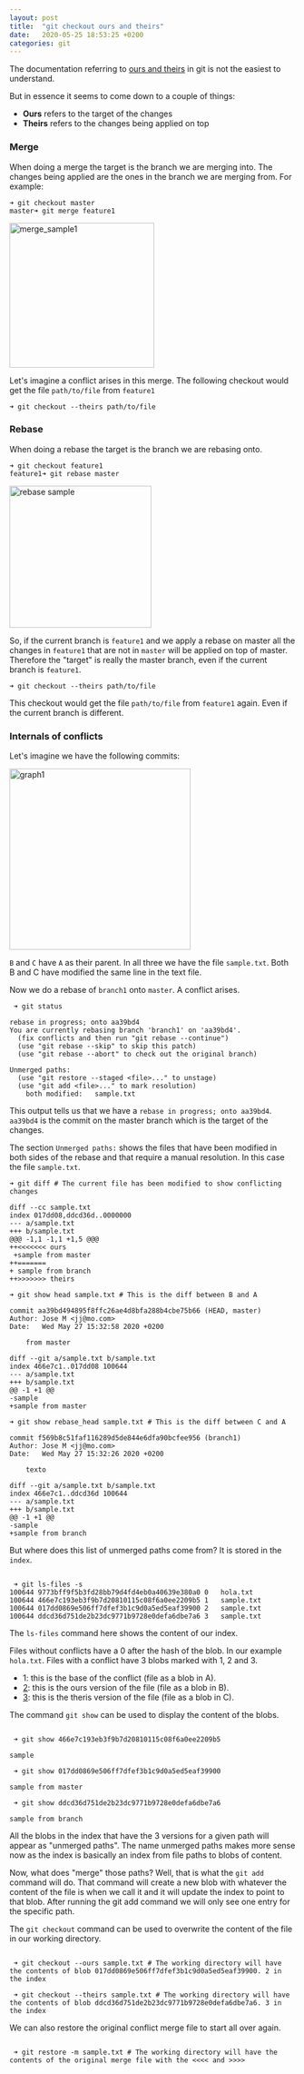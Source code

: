 ```yaml
---
layout: post
title:  "git checkout ours and theirs"
date:   2020-05-25 18:53:25 +0200
categories: git
---
```


The documentation referring to [ours and theirs](https://git-scm.com/docs/git-checkout#Documentation/git-checkout.txt---ours) in git is not the easiest to understand.


But in essence it seems to come down to a couple of things:
- **Ours** refers to the target of the changes
- **Theirs** refers to the changes being applied on top


### Merge

When doing a merge the target is the branch we are merging into. The changes being applied are the ones in the branch we are merging from. For example:

```
➜ git checkout master
master➜ git merge feature1
```

<img width="255" alt="merge_sample1" src="https://user-images.githubusercontent.com/33334531/82841253-b0d20d00-9ed5-11ea-80e7-548d3fe5ab13.png">

Let's imagine a conflict arises in this merge. The following checkout would get the file `path/to/file` from `feature1`

```
➜ git checkout --theirs path/to/file
```


### Rebase

When doing a rebase the target is the branch we are rebasing onto.

```
➜ git checkout feature1
feature1➜ git rebase master
```

<img width="250" alt="rebase sample" src="https://user-images.githubusercontent.com/33334531/82841426-49688d00-9ed6-11ea-94a6-20de4fb168ad.png">

So, if the current branch is `feature1` and we apply a rebase on master all the changes in `feature1` that are not in `master` will be applied on top of master. Therefore the "target" is really the master branch, even if the current branch is `feature1`.

```
➜ git checkout --theirs path/to/file
```

This checkout would get the file `path/to/file` from `feature1` again. Even if the current branch is different.

### Internals of conflicts

Let's imagine we have the following commits:

<img width="319" alt="graph1" src="https://user-images.githubusercontent.com/33334531/83038178-f3622980-a03c-11ea-8f56-e6c12bd74471.png">

`B` and `C` have `A` as their parent. In all three we have the file `sample.txt`. Both B and C have modified the same line in the text file.

Now we do a rebase of `branch1` onto `master`. A conflict arises.


```
 ➜ git status
 
rebase in progress; onto aa39bd4
You are currently rebasing branch 'branch1' on 'aa39bd4'.
  (fix conflicts and then run "git rebase --continue")
  (use "git rebase --skip" to skip this patch)
  (use "git rebase --abort" to check out the original branch)

Unmerged paths:
  (use "git restore --staged <file>..." to unstage)
  (use "git add <file>..." to mark resolution)
	both modified:   sample.txt
```

This output tells us that we have a `rebase in progress; onto aa39bd4`. `aa39bd4` is the commit on the master branch which is the target of the changes.

The section `Unmerged paths:` shows the files that have been modified in both sides of the rebase and that require a manual resolution. In this case the file `sample.txt`.

```
➜ git diff # The current file has been modified to show conflicting changes

diff --cc sample.txt
index 017dd08,ddcd36d..0000000
--- a/sample.txt
+++ b/sample.txt
@@@ -1,1 -1,1 +1,5 @@@
++<<<<<<< ours
 +sample from master
++=======
+ sample from branch
++>>>>>>> theirs

```

```
➜ git show head sample.txt # This is the diff between B and A

commit aa39bd494895f8ffc26ae4d8bfa288b4cbe75b66 (HEAD, master)
Author: Jose M <jj@mo.com>
Date:   Wed May 27 15:32:58 2020 +0200

    from master

diff --git a/sample.txt b/sample.txt
index 466e7c1..017dd08 100644
--- a/sample.txt
+++ b/sample.txt
@@ -1 +1 @@
-sample
+sample from master

```

```
➜ git show rebase_head sample.txt # This is the diff between C and A

commit f569b8c51faf116289d5de844e6dfa90bcfee956 (branch1)
Author: Jose M <jj@mo.com>
Date:   Wed May 27 15:32:26 2020 +0200

    texto

diff --git a/sample.txt b/sample.txt
index 466e7c1..ddcd36d 100644
--- a/sample.txt
+++ b/sample.txt
@@ -1 +1 @@
-sample
+sample from branch

```

But where does this list of unmerged paths come from? It is stored in the `index`.


```

 ➜ git ls-files -s
100644 9773bff9f5b3fd28bb79d4fd4eb0a40639e380a0 0	hola.txt
100644 466e7c193eb3f9b7d20810115c08f6a0ee2209b5 1	sample.txt
100644 017dd0869e506ff7dfef3b1c9d0a5ed5eaf39900 2	sample.txt
100644 ddcd36d751de2b23dc9771b9728e0defa6dbe7a6 3	sample.txt

```

The `ls-files` command here shows the content of our index.

Files without conflicts have a 0 after the hash of the blob. In our example `hola.txt`. 
Files with a conflict have 3 blobs marked with 1, 2 and 3.

- 1: this is the base of the conflict (file as a blob in A).
- [2](https://github.com/git/git/blob/2d5e9f31ac46017895ce6a183467037d29ceb9d3/builtin/checkout.c#L1529): this is the ours version of the file (file as a blob in B).
- [3](https://github.com/git/git/blob/2d5e9f31ac46017895ce6a183467037d29ceb9d3/builtin/checkout.c#L1532): this is the theris version of the file (file as a blob in C).

The command `git show` can be used to display the content of the blobs.

```

 ➜ git show 466e7c193eb3f9b7d20810115c08f6a0ee2209b5

sample

 ➜ git show 017dd0869e506ff7dfef3b1c9d0a5ed5eaf39900

sample from master

 ➜ git show ddcd36d751de2b23dc9771b9728e0defa6dbe7a6

sample from branch

```

All the blobs in the index that have the 3 versions for a given path will appear as "unmerged paths". The name unmerged paths makes more sense now as the index is basically an index from file paths to blobs of content.

Now, what does "merge" those paths? Well, that is what the `git add` command will do. That command will create a new blob with whatever the content of the file is when we call it and it will update the index to point to that blob. After running the git add command we will only see one entry for the specific path.

The `git checkout` command can be used to overwrite the content of the file in our working directory.

```

 ➜ git checkout --ours sample.txt # The working directory will have the contents of blob 017dd0869e506ff7dfef3b1c9d0a5ed5eaf39900. 2 in the index
 
 ➜ git checkout --theirs sample.txt # The working directory will have the contents of blob ddcd36d751de2b23dc9771b9728e0defa6dbe7a6. 3 in the index

```

We can also restore the original conflict merge file to start all over again.

```

 ➜ git restore -m sample.txt # The working directory will have the contents of the original merge file with the <<<< and >>>>

```
